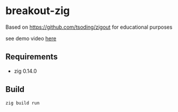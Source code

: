 # breakout-zig

Based on https://github.com/tsoding/zigout for educational purposes

see demo video [here](https://vimeo.com/1066209435/21d4979f9f)

## Requirements

- zig 0.14.0

## Build

```sh
zig build run
```
